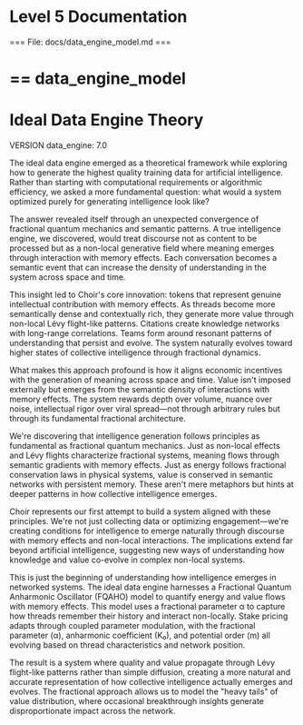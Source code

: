 # Level 5 Documentation



=== File: docs/data_engine_model.md ===



==
data_engine_model
==


# Ideal Data Engine Theory

VERSION data_engine: 7.0

The ideal data engine emerged as a theoretical framework while exploring how to generate the highest quality training data for artificial intelligence. Rather than starting with computational requirements or algorithmic efficiency, we asked a more fundamental question: what would a system optimized purely for generating intelligence look like?

The answer revealed itself through an unexpected convergence of fractional quantum mechanics and semantic patterns. A true intelligence engine, we discovered, would treat discourse not as content to be processed but as a non-local generative field where meaning emerges through interaction with memory effects. Each conversation becomes a semantic event that can increase the density of understanding in the system across space and time.

This insight led to Choir's core innovation: tokens that represent genuine intellectual contribution with memory effects. As threads become more semantically dense and contextually rich, they generate more value through non-local Lévy flight-like patterns. Citations create knowledge networks with long-range correlations. Teams form around resonant patterns of understanding that persist and evolve. The system naturally evolves toward higher states of collective intelligence through fractional dynamics.

What makes this approach profound is how it aligns economic incentives with the generation of meaning across space and time. Value isn't imposed externally but emerges from the semantic density of interactions with memory effects. The system rewards depth over volume, nuance over noise, intellectual rigor over viral spread—not through arbitrary rules but through its fundamental fractional architecture.

We're discovering that intelligence generation follows principles as fundamental as fractional quantum mechanics. Just as non-local effects and Lévy flights characterize fractional systems, meaning flows through semantic gradients with memory effects. Just as energy follows fractional conservation laws in physical systems, value is conserved in semantic networks with persistent memory. These aren't mere metaphors but hints at deeper patterns in how collective intelligence emerges.

Choir represents our first attempt to build a system aligned with these principles. We're not just collecting data or optimizing engagement—we're creating conditions for intelligence to emerge naturally through discourse with memory effects and non-local interactions. The implications extend far beyond artificial intelligence, suggesting new ways of understanding how knowledge and value co-evolve in complex non-local systems.

This is just the beginning of understanding how intelligence emerges in networked systems. The ideal data engine harnesses a Fractional Quantum Anharmonic Oscillator (FQAHO) model to quantify energy and value flows with memory effects. This model uses a fractional parameter α to capture how threads remember their history and interact non-locally. Stake pricing adapts through coupled parameter modulation, with the fractional parameter (α), anharmonic coefficient (K₀), and potential order (m) all evolving based on thread characteristics and network position.

The result is a system where quality and value propagate through Lévy flight-like patterns rather than simple diffusion, creating a more natural and accurate representation of how collective intelligence actually emerges and evolves. The fractional approach allows us to model the "heavy tails" of value distribution, where occasional breakthrough insights generate disproportionate impact across the network.
